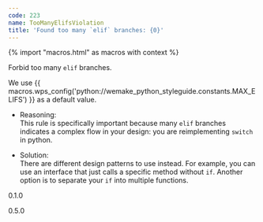 ```yaml
---
code: 223
name: TooManyElifsViolation
title: 'Found too many `elif` branches: {0}'
---
```


{% import "macros.html" as macros with context %}

Forbid too many `elif` branches.

We use {{ macros.wps_config('python://wemake_python_styleguide.constants.MAX_ELIFS') }} as a
default value.

  - Reasoning:  
    This rule is specifically important because many `elif` branches
    indicates a complex flow in your design: you are reimplementing
    `switch` in python.

  - Solution:  
    There are different design patterns to use instead. For example, you
    can use an interface that just calls a specific method without `if`.
    Another option is to separate your `if` into multiple functions.

<div class="versionadded">

0.1.0

</div>

<div class="versionchanged">

0.5.0

</div>